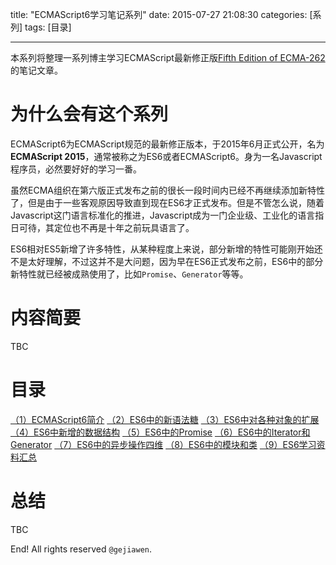 title: "ECMAScript6学习笔记系列"
date: 2015-07-27 21:08:30
categories: [系列]
tags: [目录]

---

本系列将整理一系列博主学习ECMAScript最新修正版[Fifth Edition of ECMA-262](http://www.ecma-international.org/publications/files/ECMA-ST/Ecma-262.pdf)的笔记文章。

# 为什么会有这个系列

ECMAScript6为ECMAScript规范的最新修正版本，于2015年6月正式公开，名为**ECMAScript 2015**，通常被称之为ES6或者ECMAScript6。身为一名Javascript程序员，必然要好好的学习一番。

虽然ECMA组织在第六版正式发布之前的很长一段时间内已经不再继续添加新特性了，但是由于一些客观原因导致直到现在ES6才正式发布。但是不管怎么说，随着Javascript这门语言标准化的推进，Javascript成为一门企业级、工业化的语言指日可待，其定位也不再是十年之前玩具语言了。

ES6相对ES5新增了许多特性，从某种程度上来说，部分新增的特性可能刚开始还不是太好理解，不过这并不是大问题，因为早在ES6正式发布之前，ES6中的部分新特性就已经被成熟使用了，比如`Promise`、`Generator`等等。

# 内容简要

TBC

# 目录

[（1）ECMAScript6简介]()
[（2）ES6中的新语法糖]()
[（3）ES6中对各种对象的扩展]()
[（4）ES6中新增的数据结构]()
[（5）ES6中的Promise]()
[（6）ES6中的Iterator和Generator]()
[（7）ES6中的异步操作四维]()
[（8）ES6中的模块和类]()
[（9）ES6学习资料汇总]()


# 总结

TBC



End! All rights reserved `@gejiawen`.
